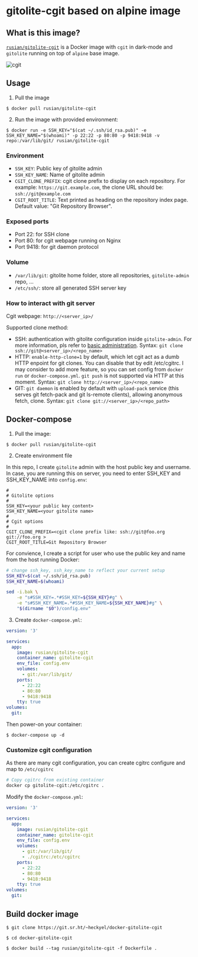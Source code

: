 # gitolite-cgit based on alpine image

## What is this image?

[`rusian/gitolite-cgit`](https://hub.docker.com/repository/docker/rusian/gitolite-cgit) is a Docker image with `cgit` in dark-mode and `gitolite` running on top of `alpine` base image.

![cgit](img/cgit.png)

## Usage

1. Pull the image

```console
$ docker pull rusian/gitolite-cgit
```

2. Run the image with provided environment:

```console
$ docker run -e SSH_KEY="$(cat ~/.ssh/id_rsa.pub)" -e SSH_KEY_NAME="$(whoami)" -p 22:22 -p 80:80 -p 9418:9418 -v repo:/var/lib/git/ rusian/gitolite-cgit
```

### Environment

- `SSH_KEY`: Public key of gitolite admin
- `SSH_KEY_NAME`: Name of gitolite admin
- `CGIT_CLONE_PREFIX`: cgit clone prefix to display on each repository. For example: `https://git.example.com`, the clone URL should be: `ssh://git@example.com`
- `CGIT_ROOT_TITLE`: Text printed as heading on the repository index page. Default value: "Git Repository Browser".
### Exposed ports

- Port 22: for SSH clone
- Port 80: for cgit webpage running on Nginx
- Port 9418: for git daemon protocol

### Volume

- `/var/lib/git`: gitolite home folder, store all repositories, `gitolite-admin` repo, ...
- `/etc/ssh/`: store all generated SSH server key

### How to interact with git server

Cgit webpage: `http://<server_ip>/`

Supported clone method:
- SSH: authentication with gitolite configuration inside `gitolite-admin`. For more information, pls refer to [basic administration](https://gitolite.com/gitolite/basic-admin.html). Syntax: `git clone ssh://git@<server_ip>/<repo_name>`
- HTTP: `enable-http-clone=1` by default, which let cgit act as a dumb HTTP enpoint for git clones. You can disable that by edit /etc/cgitrc. I may consider to add more feature, so you can set config from `docker run` or `docker-compose.yml`. `git push` is not supported via HTTP at this moment. Syntax: `git clone http://<server_ip>/<repo_name>`
- GIT: `git daemon` is enabled by default with `upload-pack` service (this serves git fetch-pack and git ls-remote clients), allowing anonymous fetch, clone. Syntax: `git clone git://<server_ip>/<repo_path>`

## Docker-compose

1. Pull the image:

```console
$ docker pull rusian/gitolite-cgit
```

2. Create environment file

In this repo, I create `gitolite` admin with the host public key and username. In case, you are running this on server, you need to enter SSH_KEY and SSH_KEY_NAME into `config.env`:

```
#
# Gitolite options
#
SSH_KEY=<your public key content>
SSH_KEY_NAME=<your gitolite name>
#
# Cgit options
#
CGIT_CLONE_PREFIX=<cgit clone prefix like: ssh://git@foo.org git://foo.org >
CGIT_ROOT_TITLE=Git Repository Browser
```

For convience, I create a script for user who use the public key and name from the host running Docker:

```bash
# change ssh_key, ssh_key_name to reflect your current setup
SSH_KEY=$(cat ~/.ssh/id_rsa.pub)
SSH_KEY_NAME=$(whoami)

sed -i.bak \
    -e "s#SSH_KEY=.*#SSH_KEY=${SSH_KEY}#g" \
    -e "s#SSH_KEY_NAME=.*#SSH_KEY_NAME=${SSH_KEY_NAME}#g" \
    "$(dirname "$0")/config.env"
```

3. Create `docker-compose.yml`:

```yml
version: '3'

services:
  app:
    image: rusian/gitolite-cgit
    container_name: gitolite-cgit
    env_file: config.env
    volumes:
      - git:/var/lib/git/
    ports:
      - 22:22
      - 80:80
      - 9418:9418
    tty: true
volumes:
  git:
```
Then power-on your container:

```console
$ docker-compose up -d
```

### Customize cgit configuration

As there are many cgit configuration, you can create cgitrc configure and map to `/etc/cgitrc`

```bash
# Copy cgitrc from existing container
docker cp gitolite-cgit:/etc/cgitrc .
```

Modify the `docker-compose.yml`:

```yml
version: '3'

services:
  app:
    image: rusian/gitolite-cgit
    container_name: gitolite-cgit
    env_file: config.env
    volumes:
      - git:/var/lib/git/
      - ./cgitrc:/etc/cgitrc
    ports:
      - 22:22
      - 80:80
      - 9418:9418
    tty: true
volumes:
  git:
```

## Build docker image

```console
$ git clone https://git.sr.ht/~heckyel/docker-gitolite-cgit
```

```console
$ cd docker-gitolite-cgit
```

```console
$ docker build --tag rusian/gitolite-cgit -f Dockerfile .
```
